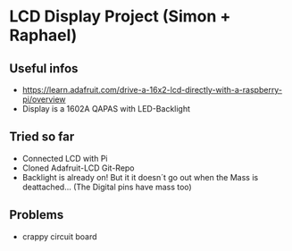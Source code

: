 # LCD Display Project (Simon + Raphael)

## Useful infos

- https://learn.adafruit.com/drive-a-16x2-lcd-directly-with-a-raspberry-pi/overview
- Display is a 1602A QAPAS with LED-Backlight

## Tried so far

- Connected LCD with Pi
- Cloned Adafruit-LCD Git-Repo
- Backlight is already on! But it it doesn´t go out when the Mass is deattached... (The Digital pins have mass too)

## Problems
- crappy circuit board

